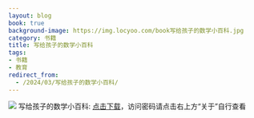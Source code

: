 ```yaml
---
layout: blog
book: true
background-image: https://img.locyoo.com/book写给孩子的数学小百科.jpg
category: 书籍
title: 写给孩子的数学小百科
tags:
- 书籍
- 教育
redirect_from:
  - /2024/03/写给孩子的数学小百科/
---
```

![](https://img.locyoo.com/book写给孩子的数学小百科.jpg)
写给孩子的数学小百科: <a name = "ref1" href="https://url18.ctfile.com/f/50983618-1269466834-067de1?p=3619">点击下载</a>，访问密码请点击右上方“关于”自行查看